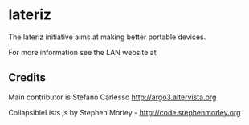 lateriz
=======

The lateriz initiative aims at making better portable devices.

For more information see the LAN website at
[](http://192.168.0.200/~ste/lateriz/website/)





Credits
-------

Main contributor is Stefano Carlesso      http://argo3.altervista.org

CollapsibleLists.js by Stephen Morley - http://code.stephenmorley.org